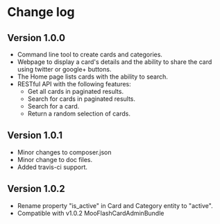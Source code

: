 Change log
==============

## Version 1.0.0
- Command line tool to create cards and categories.
- Webpage to display a card's details and the ability to share the card using twitter or google+ buttons.
- The Home page lists cards with the ability to search.
- RESTful API with the following features:
    - Get all cards in paginated results.
    - Search for cards in paginated results.
    - Search for a card.
    - Return a random selection of cards.

## Version 1.0.1
- Minor changes to composer.json
- Minor change to doc files.
- Added travis-ci support.

## Version 1.0.2
- Rename property "is_active" in Card and Category entity to "active".
- Compatible with v1.0.2 MooFlashCardAdminBundle
